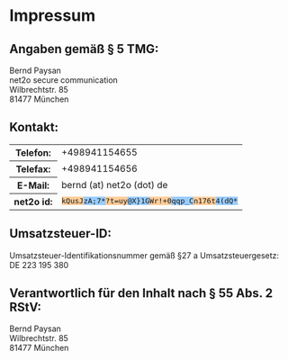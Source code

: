 Impressum
=========

Angaben gemäß § 5 TMG:
----------------------

Bernd Paysan<br/>
net2o secure communication<br/>
Wilbrechtstr. 85<br/>
81477 München

Kontakt:
--------

<table><tr>
<th>Telefon:</th>
<td>+498941154655</td></tr>
<tr><th>Telefax:</th>
<td>+498941154656</td></tr>
<tr><th>E-Mail:</th>
<td>bernd (at) net2o (dot) de</td>
<tr><th>net2o id:</th>
<td><tt><span style="background-color: #fc9">kQusJ</span><span style="background-color: #9cf">zA;7*</span><span style="background-color: #fc9">?t=uy</span><span style="background-color: #9cf">@X}1G</span><span style="background-color: #fc9">Wr!+0</span><span style="background-color: #9cf">qqp_C</span><span style="background-color: #fc9">n176t</span><span style="background-color: #9cf">4(dQ*</span></tt></td>
</tr></table>

Umsatzsteuer-ID:
----------------

Umsatzsteuer-Identifikationsnummer gemäß §27 a Umsatzsteuergesetz:<br/>
DE 223 195 380

Verantwortlich für den Inhalt nach § 55 Abs. 2 RStV:
----------------------------------------------------

Bernd Paysan<br/>
Wilbrechtstr. 85<br/>
81477 München
